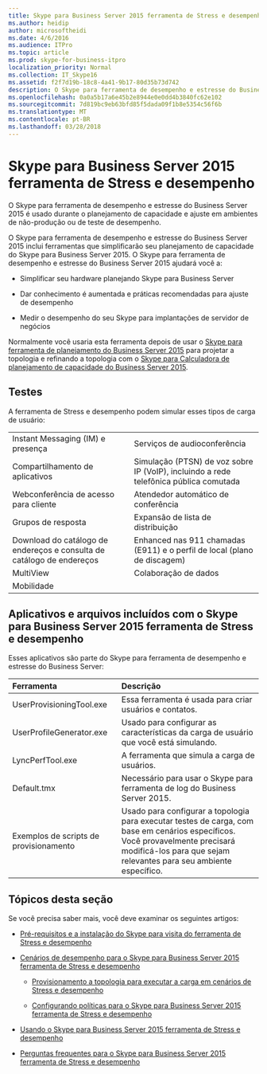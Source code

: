 ```yaml
---
title: Skype para Business Server 2015 ferramenta de Stress e desempenho
ms.author: heidip
author: microsoftheidi
ms.date: 4/6/2016
ms.audience: ITPro
ms.topic: article
ms.prod: skype-for-business-itpro
localization_priority: Normal
ms.collection: IT_Skype16
ms.assetid: f2f7d19b-18c8-4a41-9b17-80d35b73d742
description: O Skype para ferramenta de desempenho e estresse do Business Server 2015 é usado durante o planejamento de capacidade e ajuste em ambientes de não-produção ou de teste de desempenho.
ms.openlocfilehash: 0a0a5b17a6e45b2e8944e0e0dd4b3840fc62e102
ms.sourcegitcommit: 7d819bc9eb63bfd85f5dada09f1b8e5354c56f6b
ms.translationtype: MT
ms.contentlocale: pt-BR
ms.lasthandoff: 03/28/2018
---
```

# <a name="skype-for-business-server-2015-stress-and-performance-tool"></a>Skype para Business Server 2015 ferramenta de Stress e desempenho
 
O Skype para ferramenta de desempenho e estresse do Business Server 2015 é usado durante o planejamento de capacidade e ajuste em ambientes de não-produção ou de teste de desempenho.
  
O Skype para ferramenta de desempenho e estresse do Business Server 2015 inclui ferramentas que simplificarão seu planejamento de capacidade do Skype para Business Server 2015. O Skype para ferramenta de desempenho e estresse do Business Server 2015 ajudará você a:
  
- Simplificar seu hardware planejando Skype para Business Server
    
- Dar conhecimento é aumentada e práticas recomendadas para ajuste de desempenho
    
- Medir o desempenho do seu Skype para implantações de servidor de negócios
    
Normalmente você usaria esta ferramenta depois de usar o [Skype para ferramenta de planejamento do Business Server 2015](../../management-tools/planning-tool/planning-tool.md) para projetar a topologia e refinando a topologia com o [Skype para Calculadora de planejamento de capacidade do Business Server 2015](../../management-tools/capacity-planning-calculator.md). 
  
## <a name="tests"></a>Testes

A ferramenta de Stress e desempenho podem simular esses tipos de carga de usuário:
  
|||
|:-----|:-----|
|Instant Messaging (IM) e presença  <br/> |Serviços de audioconferência  <br/> |
|Compartilhamento de aplicativos  <br/> |Simulação (PTSN) de voz sobre IP (VoIP), incluindo a rede telefônica pública comutada  <br/> |
|Webconferência de acesso para cliente  <br/> |Atendedor automático de conferência  <br/> |
|Grupos de resposta  <br/> |Expansão de lista de distribuição  <br/> |
|Download do catálogo de endereços e consulta de catálogo de endereços  <br/> |Enhanced nas 911 chamadas (E911) e o perfil de local (plano de discagem)  <br/> |
|MultiView  <br/> |Colaboração de dados  <br/> |
|Mobilidade  <br/> ||
   
## <a name="applications-and-files-included-with-the-skype-for-business-server-2015-stress-and-performance-tool"></a>Aplicativos e arquivos incluídos com o Skype para Business Server 2015 ferramenta de Stress e desempenho

Esses aplicativos são parte do Skype para ferramenta de desempenho e estresse do Business Server:
  
|**Ferramenta**|**Descrição**|
|:-----|:-----|
|UserProvisioningTool.exe  <br/> |Essa ferramenta é usada para criar usuários e contatos.  <br/> |
|UserProfileGenerator.exe  <br/> |Usado para configurar as características da carga de usuário que você está simulando.  <br/> |
|LyncPerfTool.exe  <br/> |A ferramenta que simula a carga de usuários.  <br/> |
|Default.tmx  <br/> |Necessário para usar o Skype para ferramenta de log do Business Server 2015.  <br/> |
|Exemplos de scripts de provisionamento  <br/> |Usado para configurar a topologia para executar testes de carga, com base em cenários específicos. Você provavelmente precisará modificá-los para que sejam relevantes para seu ambiente específico.  <br/> |
   
## <a name="topics-in-this-section"></a>Tópicos desta seção

Se você precisa saber mais, você deve examinar os seguintes artigos:
  
- [Pré-requisitos e a instalação do Skype para visita do ferramenta de Stress e desempenho](prerequisites-and-setup.md)
    
- [Cenários de desempenho para o Skype para Business Server 2015 ferramenta de Stress e desempenho](scenarios.md)
    
  - [Provisionamento a topologia para executar a carga em cenários de Stress e desempenho](provisioning-the-topology-to-run-load.md)
    
  - [Configurando políticas para o Skype para Business Server 2015 ferramenta de Stress e desempenho](configuring-policies.md)
    
- [Usando o Skype para Business Server 2015 ferramenta de Stress e desempenho](using-the-tool.md)
    
- [Perguntas frequentes para o Skype para Business Server 2015 ferramenta de Stress e desempenho](faq.md)
    


